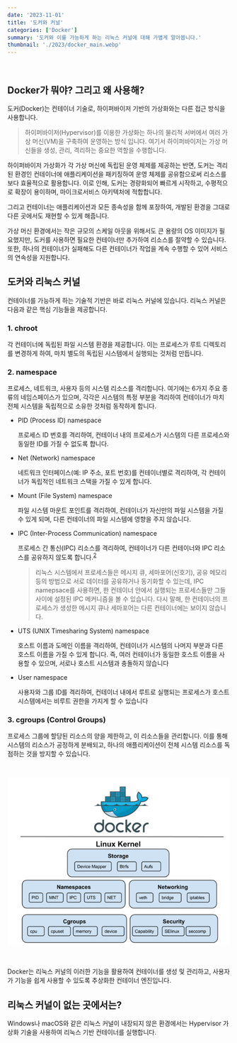 ```yaml
---
date: '2023-11-01'
title: '도커와 커널'
categories: ['Docker']
summary: '도커와 이를 가능하게 하는 리눅스 커널에 대해 가볍게 알아봅니다.'
thumbnail: './2023/docker_main.webp'
---
```


<br>

## Docker가 뭐야? 그리고 왜 사용해?

도커(Docker)는 컨테이너 기술로, 하이퍼바이저 기반의 가상화와는 다른 접근 방식을 사용합니다. 

>하이퍼바이저(Hypervisor)를 이용한 가상화는 하나의 물리적 서버에서 여러 가상 머신(VM)을 구축하여 운영하는 방식 입니다. 여기서 하이퍼바이저는 가상 머신들을 생성, 관리, 격리하는 중요한 역할을 수행합니다.

하이퍼바이저 가상화가 각 가상 머신에 독립된 운영 체제를 제공하는 반면, 도커는 격리된 환경인 컨테이너에 애플리케이션을 패키징하여 운영 체제를 공유함으로써 리소스를 보다 효율적으로 활용합니다. 이로 인해, 도커는 경량화되어 빠르게 시작하고, 수평적으로 확장이 용이하며, 마이크로서비스 아키텍처에 적합합니다.

그리고 컨테이너는 애플리케이션과 모든 종속성을 함께 포장하여, 개발된 환경을 그대로 다른 곳에서도 재현할 수 있게 해줍니다.

가상 머신 환경에서는 작은 규모의 스케일 아웃을 위해서도 큰 용량의 OS 이미지가 필요했지만, 도커를 사용하면 필요한 컨테이너만 추가하여 리소스를 절약할 수 있습니다. 또한, 하나의 컨테이너가 실패해도 다른 컨테이너가 작업을 계속 수행할 수 있어 서비스의 연속성을 지원합니다.


## 도커와 리눅스 커널

컨테이너를 가능하게 하는 기술적 기반은 바로 리눅스 커널에 있습니다. 리눅스 커널은 다음과 같은 핵심 기능들을 제공합니다.

### 1. chroot

각 컨테이너에 독립된 파일 시스템 환경을 제공합니다. 이는 프로세스가 루트 디렉토리를 변경하게 하여, 마치 별도의 독립된 시스템에서 실행되는 것처럼 만듭니다.

### 2. namespace

프로세스, 네트워크, 사용자 등의 시스템 리소스를 격리합니다. 여기에는 6가지 주요 종류의 네임스페이스가 있으며, 각각은 시스템의 특정 부분을 격리하여 컨테이너가 마치 전체 시스템을 독립적으로 소유한 것처럼 동작하게 합니다.

- PID (Process ID) namespace  
  
    프로세스 ID 번호를 격리하여, 컨테이너 내의 프로세스가 시스템의 다른 프로세스와 동일한 ID를 가질 수 없도록 합니다.
  
- Net (Network) namespace  
    
    네트워크 인터페이스(예: IP 주소, 포트 번호)를 컨테이너별로 격리하여, 각 컨테이너가 독립적인 네트워크 스택을 가질 수 있게 합니다.  

- Mount (File System) namespace   
        
    파일 시스템 마운트 포인트를 격리하여, 컨테이너가 자신만의 파일 시스템을 가질 수 있게 되며, 다른 컨테이너의 파일 시스템에 영향을 주지 않습니다.
    
- IPC (Inter-Process Communication) namespace  
        
    프로세스 간 통신(IPC) 리소스를 격리하여, 컨테이너가 다른 컨테이너와 IPC 리소스를 공유하지 않도록 합니다.<sup>[2](#footnote_2)</sup>

    > 리눅스 시스템에서 프로세스들은 메시지 큐, 세마포어(신호기), 공유 메모리 등의 방법으로 서로 데이터를 공유하거나 동기화할 수 있는데, IPC namepsace를 사용하면, 한 컨테이너 안에서 실행되는 프로세스들만 그들 사이에 설정된 IPC 메커니즘을 볼 수 있습니다. 다시 말해, 한 컨테이너의 프로세스가 생성한 메시지 큐나 세마포어는 다른 컨테이너에는 보이지 않습니다.
  
- UTS (UNIX Timesharing System) namespace  

    호스트 이름과 도메인 이름을 격리하여, 컨테이너가 시스템의 나머지 부분과 다른 호스트 이름을 가질 수 있게 합니다. 즉, 여러 컨테이너가 동일한 호스트 이름을 사용할 수 있으며, 서로나 호스트 시스템과 충돌하지 않습니다
  
- User namespace  
        
    사용자와 그룹 ID를 격리하여, 컨테이너 내에서 루트로 실행되는 프로세스가 호스트 시스템에서는 비루트 권한을 가지게 할 수 있습니다

### 3. cgroups (Control Groups)

프로세스 그룹에 할당된 리소스의 양을 제한하고, 이 리소스들을 관리합니다. 이를 통해 시스템의 리소스가 공정하게 분배되고, 하나의 애플리케이션이 전체 시스템 리소스를 독점하는 것을 방지할 수 있습니다.

<br>
<center>

![리눅스 커널](./2023/docker_1.png)

</center>
<br>

Docker는 리눅스 커널의 이러한 기능을 활용하여 컨테이너를 생성 및 관리하고, 사용자가 기능을 쉽게 사용할 수 있도록 추상화한 컨테이너 엔진입니다.

## 리눅스 커널이 없는 곳에서는?

Windows나 macOS와 같은 리눅스 커널이 내장되지 않은 환경에서는 Hypervisor 가상화 기술을 사용하여 리눅스 기반 컨테이너를 실행합니다.
